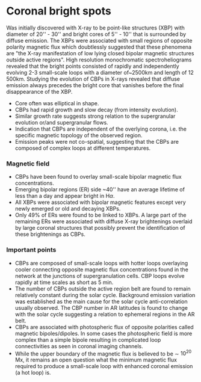 # Coronal bright spots

Was initially discovered with X-ray to be point-like structures (XBP) with diameter of 20'' - 30'' and bright cores of 5'' - 10'' that is surrounded by diffuse emission. The XBPs were associated with small regions of opposite polarity magnetic flux which doubtlessly suggested that these phenomena are "the X-ray manifestation of low lying closed bipolar magnetic structures outside active regions". High resolution monochromatic spectroheliograms revealed that the bright points consisted of rapidly and independently evolving 2-3 small-scale loops with a diameter of~2500km and length of 12 500km. Studying the evolution of CBPs in X-rays revealed that diffuse emission always precedes the bright core that vanishes before the final disappearance of the XBP. 

- Core often was elliptical in shape. 
- CBPs had rapid growth and slow decay (from intensity evolution).
- Similar growth rate suggests strong relation to the  supergranular evolution or/and supergranular flows.
- Indication that CBPs are independent of the overlying corona, i.e. the specific magnetic topology of the observed region. 
- Emission peaks were not co-spatial, suggesting that the CBPs are composed of complex loops at different temperatures. 

### Magnetic field

- CBPs have been found to overlay small-scale bipolar magnetic flux concentrations. 
- Emerging bipolar regions (ER) side ~40'' have an average lifetime of less than a day and appear bright in H$\alpha$.
- All XBPs were associated with bipolar magnetic features except very newly emerged or old and decaying XBPs. 
- Only  49% of ERs were found to be linked to XBPs. A large part of the remaining ERs were associated with diffuse X-ray brightenings overlaid by large coronal structures that possibly prevent the identification of these brightenings as CBPs. 



### Important points

- CBPs are composed of small-scale loops with hotter loops overlaying
cooler connecting opposite magnetic flux concentrations found in the network at the
junctions of supergranulation cells. CBP loops evolve rapidly at time scales as short
as 5 min.
- The number of CBPs outside the active region belt are found to
remain relatively constant during the solar cycle. Background emission variation was
established as the main cause for the solar cycle anti-correlation usually observed.
The CBP number in AR latitudes is found to change with the solar cycle suggesting
a relation to ephemeral regions in the AR belt.
- CBPs are associated with photospheric flux of opposite polarities
called magnetic bipoles/dipoles. In some cases the photospheric field is more complex
than a simple bipole resulting in complicated loop connectivities as seen in coronal
imaging channels.
- While the upper boundary of the magnetic flux is believed to
be ∼ $10^20$ Mx, it remains an open question what the minimum magnetic flux required
to produce a small-scale loop with enhanced coronal emission (a hot loop) is.